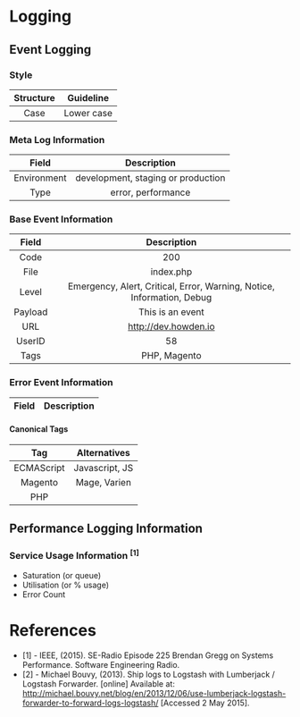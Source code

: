 # Logging

## Event Logging
### Style
| Structure | Guideline      |
|:---------:|:--------------:|
| Case      | Lower case     |

### Meta Log Information 
| Field       | Description                          |
|:-----------:|:------------------------------------:|
| Environment | development, staging or production   | 
| Type        | error, performance                   |

### Base Event Information 
| Field       | Description                                                            |
|:-----------:|:----------------------------------------------------------------------:|
| Code        | 200                                                                    |
| File        | index.php                                                              |
| Level       | Emergency, Alert, Critical, Error, Warning, Notice, Information, Debug |
| Payload     | This is an event                                                       | 
| URL         | http://dev.howden.io                                                   | 
| UserID      | 58                                                                     | 
| Tags        | PHP, Magento                                                           |

### Error Event Information
| Field       | Description                                                              |
|:-----------:|:------------------------------------------------------------------------:|

#### Canonical Tags
| Tag        | Alternatives   |
|:----------:|:--------------:|
| ECMAScript | Javascript, JS |
| Magento    | Mage, Varien   |
| PHP        |                |

## Performance Logging Information

### Service Usage Information <sup>[1]</sup>
 - Saturation (or queue)
 - Utilisation (or % usage)
 - Error Count

# References
- [1] - IEEE, (2015). SE-Radio Episode 225 Brendan Gregg on Systems Performance. Software Engineering Radio.
- [2] - Michael Bouvy, (2013). Ship logs to Logstash with Lumberjack / Logstash Forwarder. [online] Available at: http://michael.bouvy.net/blog/en/2013/12/06/use-lumberjack-logstash-forwarder-to-forward-logs-logstash/ [Accessed 2 May 2015].
